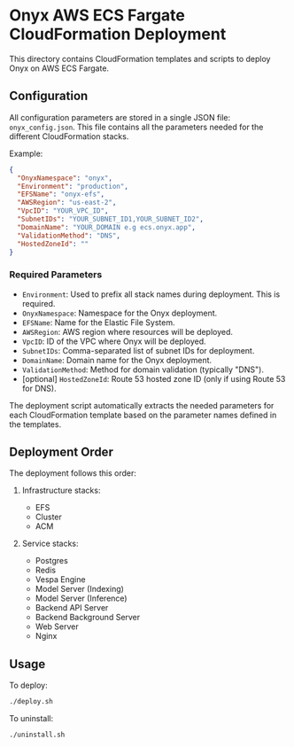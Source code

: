 # Onyx AWS ECS Fargate CloudFormation Deployment

This directory contains CloudFormation templates and scripts to deploy Onyx on AWS ECS Fargate.

## Configuration

All configuration parameters are stored in a single JSON file: `onyx_config.json`. This file contains all the parameters needed for the different CloudFormation stacks.

Example:
```json
{
  "OnyxNamespace": "onyx",
  "Environment": "production",
  "EFSName": "onyx-efs",
  "AWSRegion": "us-east-2",
  "VpcID": "YOUR_VPC_ID",
  "SubnetIDs": "YOUR_SUBNET_ID1,YOUR_SUBNET_ID2",
  "DomainName": "YOUR_DOMAIN e.g ecs.onyx.app",
  "ValidationMethod": "DNS",
  "HostedZoneId": ""
}
```

### Required Parameters

- `Environment`: Used to prefix all stack names during deployment. This is required.
- `OnyxNamespace`: Namespace for the Onyx deployment.
- `EFSName`: Name for the Elastic File System.
- `AWSRegion`: AWS region where resources will be deployed.
- `VpcID`: ID of the VPC where Onyx will be deployed.
- `SubnetIDs`: Comma-separated list of subnet IDs for deployment.
- `DomainName`: Domain name for the Onyx deployment.
- `ValidationMethod`: Method for domain validation (typically "DNS").
- [optional] `HostedZoneId`: Route 53 hosted zone ID (only if using Route 53 for DNS).

The deployment script automatically extracts the needed parameters for each CloudFormation template based on the parameter names defined in the templates.

## Deployment Order

The deployment follows this order:

1. Infrastructure stacks:
   - EFS
   - Cluster
   - ACM

2. Service stacks:
   - Postgres
   - Redis
   - Vespa Engine
   - Model Server (Indexing)
   - Model Server (Inference)
   - Backend API Server
   - Backend Background Server
   - Web Server
   - Nginx

## Usage

To deploy:
```bash
./deploy.sh
```

To uninstall:
```bash
./uninstall.sh
```
